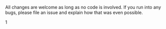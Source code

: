 All changes are welcome as long as no code is involved. If you run into any bugs, please file an issue and explain how that was even possible.

1
